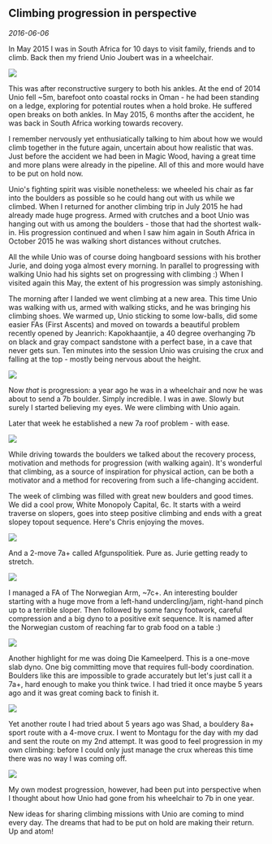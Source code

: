 
## Climbing progression in perspective

_2016-06-06_

In May 2015 I was in South Africa for 10 days to visit family, friends and to climb. Back then my friend Unio Joubert was in a wheelchair. 

![](https://raw.githubusercontent.com/leondutoit/leondutoit.github.io/master/posts/media/rolstoel.jpg)

This was after reconstructive surgery to both his ankles. At the end of 2014 Unio fell ~5m, barefoot onto coastal rocks in Oman - he had been standing on a ledge, exploring for potential routes when a hold broke. He suffered open breaks on both ankles. In May 2015, 6 months after the accident, he was back in South Africa working towards recovery.

I remember nervously yet enthusiatically talking to him about how we would climb together in the future again, uncertain about how realistic that was. Just before the accident we had been in Magic Wood, having a great time and more plans were already in the pipeline. All of this and more would have to be put on hold now.

Unio's fighting spirit was visible nonetheless: we wheeled his chair as far into the boulders as possible so he could hang out with us while we climbed. When I returned for another climbing trip in July 2015 he had already made huge progress. Armed with crutches and a boot Unio was hanging out with us among the boulders - those that had the shortest walk-in. His progression continued and when I saw him again in South Africa in October 2015 he was walking short distances without crutches.

All the while Unio was of course doing hangboard sessions with his brother Jurie, and doing yoga almost every morning. In parallel to progressing with walking Unio had his sights set on progressing with climbing :) When I visited again this May, the extent of his progression was simply astonishing.

The morning after I landed we went climbing at a new area. This time Unio was walking with us, armed with walking sticks, and he was bringing his climbing shoes. We warmed up, Unio sticking to some low-balls, did some easier FAs (First Ascents) and moved on towards a beautiful problem recently opened by Jeanrich: Kapokhaantjie, a 40 degree overhanging 7b on black and gray compact sandstone with a perfect base, in a cave that never gets sun. Ten minutes into the session Unio was cruising the crux and falling at the top - mostly being nervous about the height.

![](https://raw.githubusercontent.com/leondutoit/leondutoit.github.io/master/posts/media/kapok-haantjie.jpg)

Now _that_ is progression: a year ago he was in a wheelchair and now he was about to send a 7b boulder. Simply incredible. I was in awe. Slowly but surely I started believing my eyes. We were climbing with Unio again. 

Later that week he established a new 7a roof problem - with ease.

![](https://raw.githubusercontent.com/leondutoit/leondutoit.github.io/master/posts/media/pshieuw.jpg)

While driving towards the boulders we talked about the recovery process, motivation and methods for progression (with walking again). It's wonderful that climbing, as a source of inspiration for physical action, can be both a motivator and a method for recovering from such a life-changing accident.

The week of climbing was filled with great new boulders and good times. We did a cool prow, White Monopoly Capital, 6c. It starts with a weird traverse on slopers, goes into steep positive climbing and ends with a great slopey topout sequence. Here's Chris enjoying the moves.

![](https://raw.githubusercontent.com/leondutoit/leondutoit.github.io/master/posts/media/wmc.png)

And a 2-move 7a+ called Afgunspolitiek. Pure as. Jurie getting ready to stretch.

![](https://raw.githubusercontent.com/leondutoit/leondutoit.github.io/master/posts/media/afguns-politiek.jpg)

I managed a FA of The Norwegian Arm, ~7c+. An interesting boulder starting with a huge move from a left-hand undercling/jam, right-hand pinch up to a terrible sloper. Then followed by some fancy footwork, careful compression and a big dyno to a positive exit sequence. It is named after the Norwegian custom of reaching far to grab food on a table :)

![](https://raw.githubusercontent.com/leondutoit/leondutoit.github.io/master/posts/media/norwegian-arm.png)

Another highlight for me was doing Die Kameelperd. This is a one-move slab dyno. One big committing move that requires full-body coordination. Boulders like this are impossible to grade accurately but let's just call it a 7a+, hard enough to make you think twice. I had tried it once maybe 5 years ago and it was great coming back to finish it.

![](https://raw.githubusercontent.com/leondutoit/leondutoit.github.io/master/posts/media/die-kameelperd.jpg)

Yet another route I had tried about 5 years ago was Shad, a bouldery 8a+ sport route with a 4-move crux. I went to Montagu for the day with my dad and sent the route on my 2nd attempt. It was good to feel progression in my own climbing: before I could only just manage the crux whereas this time there was no way I was coming off.

![](https://raw.githubusercontent.com/leondutoit/leondutoit.github.io/master/posts/media/shad.png)

My own modest progression, however, had been put into perspective when I thought about how Unio had gone from his wheelchair to 7b in one year. 

New ideas for sharing climbing missions with Unio are coming to mind every day. The dreams that had to be put on hold are making their return. Up and atom!

